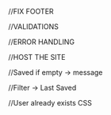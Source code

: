 
//FIX FOOTER

//VALIDATIONS

//ERROR HANDLING

//HOST THE SITE

//Saved if empty -> message

//Filter -> Last Saved

//User already exists CSS

